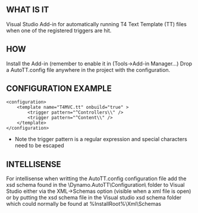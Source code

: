 
WHAT IS IT
----------
Visual Studio Add-in for automatically running T4 Text Template (TT) files when one of the registered triggers are hit.



HOW
---------
Install the Add-in (remember to enable it in (Tools->Add-in Manager...)
Drop a AutoTT.config file anywhere in the project with the configuration.



CONFIGURATION EXAMPLE
---------------------
	<configuration>
		<template name="T4MVC.tt" onbuild="true" >
			<trigger pattern="^Controllers\\" />
			<trigger pattern="^Content\\" />
		</template>
	</configuration>

* Note the trigger pattern is a regular expression and special characters need to be escaped



INTELLISENSE
------------
For intellisense when writting the AutoTT.config configuration file add the xsd schema found in the \Dynamo.AutoTT\Configuration\ folder to Visual Studio either via the XML->Schemas option (visible when a xml file is open)
or by putting the xsd schema file in the Visual studio xsd schema folder which could normally be found at %InstallRoot%\Xml\Schemas 
